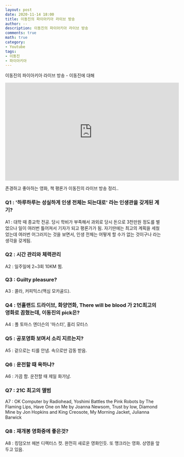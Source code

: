 ```yaml
---
layout: post
date: 2020-11-14 18:00
title: 이동진의 파이아키아 라이브 방송
author: --
description: 이동진의 파이아키아 라이브 방송
comments: true
math: true
category: 
- Youtube
tags:
- 이동진
- 파이아키아
---
```


이동진의 파이아키아 라이브 방송 - 이동진에 대해
<iframe width="560" height="315" src="https://www.youtube.com/embed/p8ISBzcAY04" frameborder="0" allow="accelerometer; autoplay; clipboard-write; encrypted-media; gyroscope; picture-in-picture" allowfullscreen></iframe>

 <!--more-->
존경하고 좋아하는 영화, 책 평론가 이동진의 라이브 방송 정리..

### Q1 : '하루하루는 성실하게 인생 전체는 되는대로' 라는 인생관을 갖게된 계기?
A1 : 대학 때 종교학 전공. 당시 학비가 부족해서 과외로 당시 돈으로 3천만원 정도를 벌었으나 일이 여러번 틀어져서 기자가 되고 평론가가 됨. 자기딴에는 최고의 계획을 세웠었는데 여러번 어그러지는 것을 보면서, 인생 전체는 어떻게 할 수가 없는 것이구나 라는 생각을 갖게됨.

### Q2 : 시간 관리와 체력관리
A2 : 일주일에 2~3회 10KM 뜀.

### Q3 : Guilty pleasure?
A3 : 콜라, 커피믹스(맥심 모카골드). 

### Q4 : 먼홀랜드 드라이브, 화양연화, There will be blood 가 21C최고의 영화로 꼽혔는데, 이동진의 pick은?
A4 : 폴 토마스 엔더슨의 '마스터', 홀리 모터스

### Q5 : 공포영화 보며서 소리 지르는지?
A5 : 겉으로는 티를 안냄. 속으로만 감동 받음.

### Q6 : 운전할 때 욕하냐?
A6 : 가끔 함. 운전할 때 제일 화가남.

### Q7 : 21C 최고의 앨범
A7 : OK Computer by Radiohead, Yoshimi Battles the Pink Robots by  The Flaming Lips, Have One on Me by Joanna Newsom, Trust by low, Diamond Mine by Jon Hopkins and King Creosote, My Morning Jacket, Julianna Barwick

### Q8 : 재개봉 영화중에 좋은것?
A8 : 킹덤오브 헤븐 디렉터스 컷. 완전히 새로운 영화인듯. 또 맹크라는 영화. 상영을 앞두고 있음.

